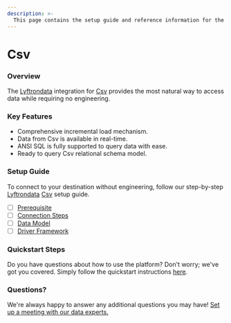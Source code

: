 ```yaml
---
description: >-
  This page contains the setup guide and reference information for the Csv source connector.
---
```


# Csv

### Overview

The [Lyftrondata](https://www.lyftrondata.com/) integration for [Csv](None) provides the most natural way to access data while requiring no engineering.

### Key Features

* Comprehensive incremental load mechanism.
* Data from Csv is available in real-time.&#x20;
* ANSI SQL is fully supported to query data with ease.
* Ready to query Csv relational schema model.

### Setup Guide

To connect to your destination without engineering, follow our step-by-step [Lyftrondata](https://www.lyftrondata.com/)  [Csv](None) setup guide.

* [ ] [Prerequisite](prerequisite.md)
* [ ] [Connection Steps](connection-steps.md)
* [ ] [Data Model](data-model/erd.md)
* [ ] [Driver Framework](driver-framework/)

### Quickstart Steps

Do you have questions about how to use the platform? Don't worry; we've got you covered. Simply follow the quickstart instructions [here](../README.md).

### Questions? <a href="#questions" id="questions"></a>

We're always happy to answer any additional questions you may have! [Set up a meeting with our data experts.](https://www.lyftrondata.com/book-a-meeting/)

